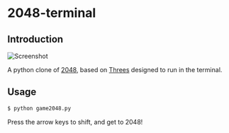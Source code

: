 # 2048-terminal

## Introduction

![Screenshot](https://raw.githubusercontent.com/skewedlines/2048-terminal/master/screenshots/Screenshot.png)

A python clone of [2048](http://gabrielecirulli.github.io/2048/), based on [Threes](http://asherv.com/threes/) designed to run in the terminal. 

## Usage

```bash
$ python game2048.py 
```

Press the arrow keys to shift, and get to 2048!
